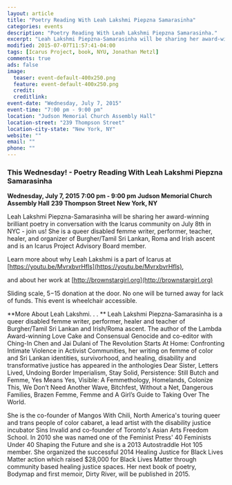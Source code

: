 ```yaml
---
layout: article
title: "Poetry Reading With Leah Lakshmi Piepzna Samarasinha"
categories: events
description: "Poetry Reading With Leah Lakshmi Piepzna Samarasinha."
excerpt: "Leah Lakshmi Piepzna-Samarasinha will be sharing her award-winning brilliant poetry in conversation with the Icarus community on July 8th in NYC - join us! She is a queer disabled femme writer, performer, teacher, healer, and organizer of Burgher/Tamil Sri Lankan, Roma and Irish ascent and is an Icarus Project Advisory Board member."
modified: 2015-07-07T11:57:41-04:00
tags: [Icarus Project, book, NYU, Jonathan Metzl]
comments: true
ads: false
image:
  teaser: event-default-400x250.png
  feature: event-default-400x250.png
  credit: 
  creditlink: 
event-date: "Wednesday, July 7, 2015"
event-time: "7:00 pm - 9:00 pm"
location: "Judson Memorial Church Assembly Hall"
location-street: "239 Thompson Street"
location-city-state: "New York, NY"
website: ""
email: ""
phone: ""
---
```

### This Wednesday! - Poetry Reading With Leah Lakshmi Piepzna Samarasinha

**Wednesday, July 7, 2015**
**7:00 pm - 9:00 pm**
**Judson Memorial Church Assembly Hall**
**239 Thompson Street**
**New York, NY**

Leah Lakshmi Piepzna-Samarasinha will be sharing her award-winning brilliant poetry in conversation with the Icarus community on July 8th in NYC - join us! She is a queer disabled femme writer, performer, teacher, healer, and organizer of Burgher/Tamil Sri Lankan, Roma and Irish ascent and is an Icarus Project Advisory Board member. 

Learn more about why Leah Lakshmi is a part of Icarus at [https://youtu.be/MvrxbvrHfls](https://youtu.be/MvrxbvrHfls), 

and about her work at [http://brownstargirl.org](http://brownstargirl.org)

Sliding scale, $5-$15 donation at the door. No one will be turned away for 
lack of funds. This event is wheelchair accessible.

**More About Leah Lakshmi. . . **
Leah Lakshmi Piepzna-Samarasinha is a queer disabled femme writer, 
performer, healer and teacher of Burgher/Tamil Sri Lankan and Irish/Roma ascent. The author of the Lambda Award-winning Love Cake and Consensual Genocide and co-editor with Ching-In Chen and Jai Dulani of The Revolution Starts At Home: Confronting Intimate Violence in Activist Communities, her writing on femme of color and Sri Lankan identities, survivorhood, and healing, disability and transformative justice has appeared in the anthologies Dear Sister, Letters Lived, Undoing Border Imperialism, Stay 
Solid, Persistence: Still Butch and Femme, Yes Means Yes, Visible: A Femmethology, Homelands, Colonize This, We Don’t Need Another Wave, Bitchfest, Without a Net, Dangerous Families, Brazen Femme, Femme and A Girl’s Guide to Taking Over The World. 

She is the co-founder of Mangos With Chili, North America's touring queer 
and trans people of color cabaret, a lead artist with the disability justice incubator Sins Invalid and co-founder of Toronto's Asian Arts Freedom School. In 2010 she was named one of the Feminist Press' 40 Feminists Under 40 Shaping the Future and she is a 2013 Autostraddle Hot 105 member. She organized the successful 2014 Healing Justice for Black Lives Matter action which raised $28,000 for Black Lives Matter through community based healing justice spaces. Her next book of poetry, Bodymap 
and first memoir, Dirty River, will be published in 2015.

